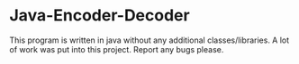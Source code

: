 Java-Encoder-Decoder
====================

This program is written in java without any additional classes/libraries.
A lot of work was put into this project. Report any bugs please.

